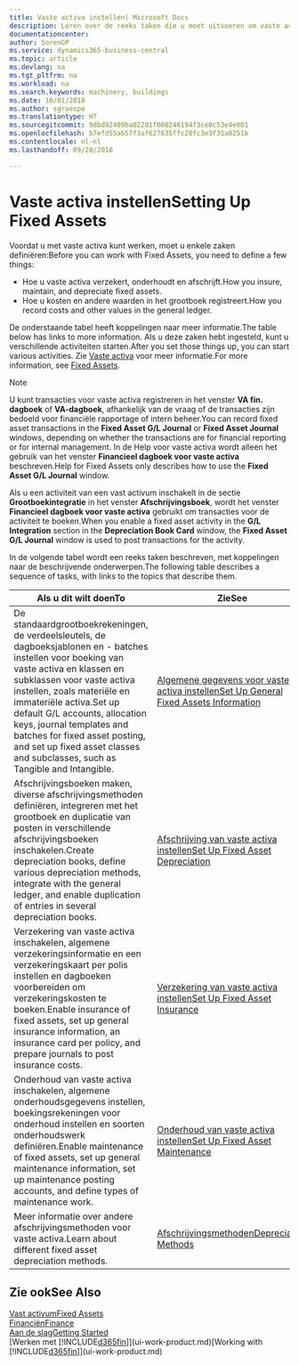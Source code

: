```yaml
---
title: Vaste activa instellen| Microsoft Docs
description: Leren over de reeks taken die u moet uitvoeren om vaste activa in te stellen, zoals machines of gebouwen.
documentationcenter: 
author: SorenGP
ms.service: dynamics365-business-central
ms.topic: article
ms.devlang: na
ms.tgt_pltfrm: na
ms.workload: na
ms.search.keywords: machinery, buildings
ms.date: 10/01/2018
ms.author: sgroespe
ms.translationtype: HT
ms.sourcegitcommit: 9dbd92409ba02281f008246194f3ce0c53e4e001
ms.openlocfilehash: b7efd55ab57f3af627635ffc28fc3e3f31a0251b
ms.contentlocale: nl-nl
ms.lasthandoff: 09/28/2018

---
```

# <a name="setting-up-fixed-assets"></a><span data-ttu-id="3247a-103">Vaste activa instellen</span><span class="sxs-lookup"><span data-stu-id="3247a-103">Setting Up Fixed Assets</span></span>
<span data-ttu-id="3247a-104">Voordat u met vaste activa kunt werken, moet u enkele zaken definiëren:</span><span class="sxs-lookup"><span data-stu-id="3247a-104">Before you can work with Fixed Assets, you need to define a few things:</span></span>  

* <span data-ttu-id="3247a-105">Hoe u vaste activa verzekert, onderhoudt en afschrijft.</span><span class="sxs-lookup"><span data-stu-id="3247a-105">How you insure, maintain, and depreciate fixed assets.</span></span>  
* <span data-ttu-id="3247a-106">Hoe u kosten en andere waarden in het grootboek registreert.</span><span class="sxs-lookup"><span data-stu-id="3247a-106">How you record costs and other values in the general ledger.</span></span>  

<span data-ttu-id="3247a-107">De onderstaande tabel heeft koppelingen naar meer informatie.</span><span class="sxs-lookup"><span data-stu-id="3247a-107">The table below has links to more information.</span></span> <span data-ttu-id="3247a-108">Als u deze zaken hebt ingesteld, kunt u verschillende activiteiten starten.</span><span class="sxs-lookup"><span data-stu-id="3247a-108">After you set those things up, you can start various activities.</span></span> <span data-ttu-id="3247a-109">Zie [Vaste activa](fa-manage.md) voor meer informatie.</span><span class="sxs-lookup"><span data-stu-id="3247a-109">For more information, see [Fixed Assets](fa-manage.md).</span></span>  

> [!NOTE]  
>   <span data-ttu-id="3247a-110">U kunt transacties voor vaste activa registreren in het venster **VA fin. dagboek** of **VA-dagboek**, afhankelijk van de vraag of de transacties zijn bedoeld voor financiële rapportage of intern beheer.</span><span class="sxs-lookup"><span data-stu-id="3247a-110">You can record fixed asset transactions in the **Fixed Asset G/L Journal** or **Fixed Asset Journal** windows, depending on whether the transactions are for financial reporting or for internal management.</span></span> <span data-ttu-id="3247a-111">In de Help voor vaste activa wordt alleen het gebruik van het venster **Financieel dagboek voor vaste activa** beschreven.</span><span class="sxs-lookup"><span data-stu-id="3247a-111">Help for Fixed Assets only describes how to use the **Fixed Asset G/L Journal** window.</span></span>  

<span data-ttu-id="3247a-112">Als u een activiteit van een vast activum inschakelt in de sectie **Grootboekintegratie** in het venster **Afschrijvingsboek**, wordt het venster **Financieel dagboek voor vaste activa** gebruikt om transacties voor de activiteit te boeken.</span><span class="sxs-lookup"><span data-stu-id="3247a-112">When you enable a fixed asset activity in the **G/L Integration** section in the **Depreciation Book Card** window, the **Fixed Asset G/L Journal** window is used to post transactions for the activity.</span></span>

<span data-ttu-id="3247a-113">In de volgende tabel wordt een reeks taken beschreven, met koppelingen naar de beschrijvende onderwerpen.</span><span class="sxs-lookup"><span data-stu-id="3247a-113">The following table describes a sequence of tasks, with links to the topics that describe them.</span></span>  

| <span data-ttu-id="3247a-114">Als u dit wilt doen</span><span class="sxs-lookup"><span data-stu-id="3247a-114">To</span></span> | <span data-ttu-id="3247a-115">Zie</span><span class="sxs-lookup"><span data-stu-id="3247a-115">See</span></span> |
| --- | --- |
| <span data-ttu-id="3247a-116">De standaardgrootboekrekeningen, de verdeelsleutels, de dagboeksjablonen en - batches instellen voor boeking van vaste activa en klassen en subklassen voor vaste activa instellen, zoals materiële en immateriële activa.</span><span class="sxs-lookup"><span data-stu-id="3247a-116">Set up default G/L accounts, allocation keys, journal templates and batches for fixed asset posting, and set up fixed asset classes and subclasses, such as Tangible and Intangible.</span></span> |[<span data-ttu-id="3247a-117">Algemene gegevens voor vaste activa instellen</span><span class="sxs-lookup"><span data-stu-id="3247a-117">Set Up General Fixed Assets Information</span></span>](fa-how-setup-general.md) |
| <span data-ttu-id="3247a-118">Afschrijvingsboeken maken, diverse afschrijvingsmethoden definiëren, integreren met het grootboek en duplicatie van posten in verschillende afschrijvingsboeken inschakelen.</span><span class="sxs-lookup"><span data-stu-id="3247a-118">Create depreciation books, define various depreciation methods, integrate with the general ledger, and enable duplication of entries in several depreciation books.</span></span> |[<span data-ttu-id="3247a-119">Afschrijving van vaste activa instellen</span><span class="sxs-lookup"><span data-stu-id="3247a-119">Set Up Fixed Asset Depreciation</span></span>](fa-how-setup-depreciation.md) |
| <span data-ttu-id="3247a-120">Verzekering van vaste activa inschakelen, algemene verzekeringsinformatie en een verzekeringskaart per polis instellen en dagboeken voorbereiden om verzekeringskosten te boeken.</span><span class="sxs-lookup"><span data-stu-id="3247a-120">Enable insurance of fixed assets, set up general insurance information, an insurance card per policy, and prepare journals to post insurance costs.</span></span> |[<span data-ttu-id="3247a-121">Verzekering van vaste activa instellen</span><span class="sxs-lookup"><span data-stu-id="3247a-121">Set Up Fixed Asset Insurance</span></span>](fa-how-setup-insurance.md) |
| <span data-ttu-id="3247a-122">Onderhoud van vaste activa inschakelen, algemene onderhoudsgegevens instellen, boekingsrekeningen voor onderhoud instellen en soorten onderhoudswerk definiëren.</span><span class="sxs-lookup"><span data-stu-id="3247a-122">Enable maintenance of fixed assets, set up general maintenance information, set up maintenance posting accounts, and define types of maintenance work.</span></span> |[<span data-ttu-id="3247a-123">Onderhoud van vaste activa instellen</span><span class="sxs-lookup"><span data-stu-id="3247a-123">Set Up Fixed Asset Maintenance</span></span>](fa-how-setup-maintenance.md) |
| <span data-ttu-id="3247a-124">Meer informatie over andere afschrijvingsmethoden voor vaste activa.</span><span class="sxs-lookup"><span data-stu-id="3247a-124">Learn about different fixed asset depreciation methods.</span></span> |[<span data-ttu-id="3247a-125">Afschrijvingsmethoden</span><span class="sxs-lookup"><span data-stu-id="3247a-125">Depreciation Methods</span></span>](fa-depreciation-methods.md) |

## <a name="see-also"></a><span data-ttu-id="3247a-126">Zie ook</span><span class="sxs-lookup"><span data-stu-id="3247a-126">See Also</span></span>
[<span data-ttu-id="3247a-127">Vast activum</span><span class="sxs-lookup"><span data-stu-id="3247a-127">Fixed Assets</span></span>](fa-manage.md)  
[<span data-ttu-id="3247a-128">Financiën</span><span class="sxs-lookup"><span data-stu-id="3247a-128">Finance</span></span>](finance.md)  
[<span data-ttu-id="3247a-129">Aan de slag</span><span class="sxs-lookup"><span data-stu-id="3247a-129">Getting Started</span></span>](product-get-started.md)  
<span data-ttu-id="3247a-130">[Werken met [!INCLUDE[d365fin](includes/d365fin_md.md)]](ui-work-product.md)</span><span class="sxs-lookup"><span data-stu-id="3247a-130">[Working with [!INCLUDE[d365fin](includes/d365fin_md.md)]](ui-work-product.md)</span></span>

